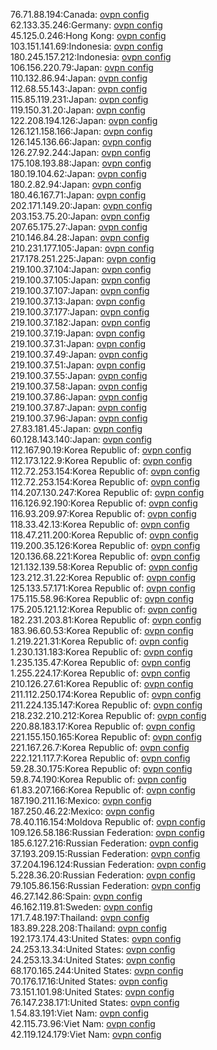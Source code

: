 76.71.88.194:Canada: [ovpn config](vpn/76_71_88_194.ovpn)  
62.133.35.246:Germany: [ovpn config](vpn/62_133_35_246.ovpn)  
45.125.0.246:Hong Kong: [ovpn config](vpn/45_125_0_246.ovpn)  
103.151.141.69:Indonesia: [ovpn config](vpn/103_151_141_69.ovpn)  
180.245.157.212:Indonesia: [ovpn config](vpn/180_245_157_212.ovpn)  
106.156.220.79:Japan: [ovpn config](vpn/106_156_220_79.ovpn)  
110.132.86.94:Japan: [ovpn config](vpn/110_132_86_94.ovpn)  
112.68.55.143:Japan: [ovpn config](vpn/112_68_55_143.ovpn)  
115.85.119.231:Japan: [ovpn config](vpn/115_85_119_231.ovpn)  
119.150.31.20:Japan: [ovpn config](vpn/119_150_31_20.ovpn)  
122.208.194.126:Japan: [ovpn config](vpn/122_208_194_126.ovpn)  
126.121.158.166:Japan: [ovpn config](vpn/126_121_158_166.ovpn)  
126.145.136.66:Japan: [ovpn config](vpn/126_145_136_66.ovpn)  
126.27.92.244:Japan: [ovpn config](vpn/126_27_92_244.ovpn)  
175.108.193.88:Japan: [ovpn config](vpn/175_108_193_88.ovpn)  
180.19.104.62:Japan: [ovpn config](vpn/180_19_104_62.ovpn)  
180.2.82.94:Japan: [ovpn config](vpn/180_2_82_94.ovpn)  
180.46.167.71:Japan: [ovpn config](vpn/180_46_167_71.ovpn)  
202.171.149.20:Japan: [ovpn config](vpn/202_171_149_20.ovpn)  
203.153.75.20:Japan: [ovpn config](vpn/203_153_75_20.ovpn)  
207.65.175.27:Japan: [ovpn config](vpn/207_65_175_27.ovpn)  
210.146.84.28:Japan: [ovpn config](vpn/210_146_84_28.ovpn)  
210.231.177.105:Japan: [ovpn config](vpn/210_231_177_105.ovpn)  
217.178.251.225:Japan: [ovpn config](vpn/217_178_251_225.ovpn)  
219.100.37.104:Japan: [ovpn config](vpn/219_100_37_104.ovpn)  
219.100.37.105:Japan: [ovpn config](vpn/219_100_37_105.ovpn)  
219.100.37.107:Japan: [ovpn config](vpn/219_100_37_107.ovpn)  
219.100.37.13:Japan: [ovpn config](vpn/219_100_37_13.ovpn)  
219.100.37.177:Japan: [ovpn config](vpn/219_100_37_177.ovpn)  
219.100.37.182:Japan: [ovpn config](vpn/219_100_37_182.ovpn)  
219.100.37.19:Japan: [ovpn config](vpn/219_100_37_19.ovpn)  
219.100.37.31:Japan: [ovpn config](vpn/219_100_37_31.ovpn)  
219.100.37.49:Japan: [ovpn config](vpn/219_100_37_49.ovpn)  
219.100.37.51:Japan: [ovpn config](vpn/219_100_37_51.ovpn)  
219.100.37.55:Japan: [ovpn config](vpn/219_100_37_55.ovpn)  
219.100.37.58:Japan: [ovpn config](vpn/219_100_37_58.ovpn)  
219.100.37.86:Japan: [ovpn config](vpn/219_100_37_86.ovpn)  
219.100.37.87:Japan: [ovpn config](vpn/219_100_37_87.ovpn)  
219.100.37.96:Japan: [ovpn config](vpn/219_100_37_96.ovpn)  
27.83.181.45:Japan: [ovpn config](vpn/27_83_181_45.ovpn)  
60.128.143.140:Japan: [ovpn config](vpn/60_128_143_140.ovpn)  
112.167.90.19:Korea Republic of: [ovpn config](vpn/112_167_90_19.ovpn)  
112.173.122.9:Korea Republic of: [ovpn config](vpn/112_173_122_9.ovpn)  
112.72.253.154:Korea Republic of: [ovpn config](vpn/112_72_253_154.ovpn)  
112.72.253.154:Korea Republic of: [ovpn config](vpn/112_72_253_154.ovpn)  
114.207.130.247:Korea Republic of: [ovpn config](vpn/114_207_130_247.ovpn)  
116.126.92.190:Korea Republic of: [ovpn config](vpn/116_126_92_190.ovpn)  
116.93.209.97:Korea Republic of: [ovpn config](vpn/116_93_209_97.ovpn)  
118.33.42.13:Korea Republic of: [ovpn config](vpn/118_33_42_13.ovpn)  
118.47.211.200:Korea Republic of: [ovpn config](vpn/118_47_211_200.ovpn)  
119.200.35.126:Korea Republic of: [ovpn config](vpn/119_200_35_126.ovpn)  
120.136.68.221:Korea Republic of: [ovpn config](vpn/120_136_68_221.ovpn)  
121.132.139.58:Korea Republic of: [ovpn config](vpn/121_132_139_58.ovpn)  
123.212.31.22:Korea Republic of: [ovpn config](vpn/123_212_31_22.ovpn)  
125.133.57.171:Korea Republic of: [ovpn config](vpn/125_133_57_171.ovpn)  
175.115.58.96:Korea Republic of: [ovpn config](vpn/175_115_58_96.ovpn)  
175.205.121.12:Korea Republic of: [ovpn config](vpn/175_205_121_12.ovpn)  
182.231.203.81:Korea Republic of: [ovpn config](vpn/182_231_203_81.ovpn)  
183.96.60.53:Korea Republic of: [ovpn config](vpn/183_96_60_53.ovpn)  
1.219.221.31:Korea Republic of: [ovpn config](vpn/1_219_221_31.ovpn)  
1.230.131.183:Korea Republic of: [ovpn config](vpn/1_230_131_183.ovpn)  
1.235.135.47:Korea Republic of: [ovpn config](vpn/1_235_135_47.ovpn)  
1.255.224.17:Korea Republic of: [ovpn config](vpn/1_255_224_17.ovpn)  
210.126.27.61:Korea Republic of: [ovpn config](vpn/210_126_27_61.ovpn)  
211.112.250.174:Korea Republic of: [ovpn config](vpn/211_112_250_174.ovpn)  
211.224.135.147:Korea Republic of: [ovpn config](vpn/211_224_135_147.ovpn)  
218.232.210.212:Korea Republic of: [ovpn config](vpn/218_232_210_212.ovpn)  
220.88.183.17:Korea Republic of: [ovpn config](vpn/220_88_183_17.ovpn)  
221.155.150.165:Korea Republic of: [ovpn config](vpn/221_155_150_165.ovpn)  
221.167.26.7:Korea Republic of: [ovpn config](vpn/221_167_26_7.ovpn)  
222.121.117.7:Korea Republic of: [ovpn config](vpn/222_121_117_7.ovpn)  
59.28.30.175:Korea Republic of: [ovpn config](vpn/59_28_30_175.ovpn)  
59.8.74.190:Korea Republic of: [ovpn config](vpn/59_8_74_190.ovpn)  
61.83.207.166:Korea Republic of: [ovpn config](vpn/61_83_207_166.ovpn)  
187.190.211.16:Mexico: [ovpn config](vpn/187_190_211_16.ovpn)  
187.250.46.22:Mexico: [ovpn config](vpn/187_250_46_22.ovpn)  
78.40.116.154:Moldova Republic of: [ovpn config](vpn/78_40_116_154.ovpn)  
109.126.58.186:Russian Federation: [ovpn config](vpn/109_126_58_186.ovpn)  
185.6.127.216:Russian Federation: [ovpn config](vpn/185_6_127_216.ovpn)  
37.193.209.15:Russian Federation: [ovpn config](vpn/37_193_209_15.ovpn)  
37.204.196.124:Russian Federation: [ovpn config](vpn/37_204_196_124.ovpn)  
5.228.36.20:Russian Federation: [ovpn config](vpn/5_228_36_20.ovpn)  
79.105.86.156:Russian Federation: [ovpn config](vpn/79_105_86_156.ovpn)  
46.27.142.86:Spain: [ovpn config](vpn/46_27_142_86.ovpn)  
46.162.119.81:Sweden: [ovpn config](vpn/46_162_119_81.ovpn)  
171.7.48.197:Thailand: [ovpn config](vpn/171_7_48_197.ovpn)  
183.89.228.208:Thailand: [ovpn config](vpn/183_89_228_208.ovpn)  
192.173.174.43:United States: [ovpn config](vpn/192_173_174_43.ovpn)  
24.253.13.34:United States: [ovpn config](vpn/24_253_13_34.ovpn)  
24.253.13.34:United States: [ovpn config](vpn/24_253_13_34.ovpn)  
68.170.165.244:United States: [ovpn config](vpn/68_170_165_244.ovpn)  
70.176.17.16:United States: [ovpn config](vpn/70_176_17_16.ovpn)  
73.151.101.98:United States: [ovpn config](vpn/73_151_101_98.ovpn)  
76.147.238.171:United States: [ovpn config](vpn/76_147_238_171.ovpn)  
1.54.83.191:Viet Nam: [ovpn config](vpn/1_54_83_191.ovpn)  
42.115.73.96:Viet Nam: [ovpn config](vpn/42_115_73_96.ovpn)  
42.119.124.179:Viet Nam: [ovpn config](vpn/42_119_124_179.ovpn)  
